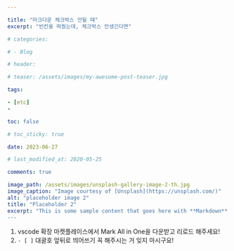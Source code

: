 ```yaml
---

title: "마크다운 체크박스 안될 때"
excerpt: "빈칸을 띄웠는데, 체크박스 안생긴다면"

# categories:

# - Blog

# header:

# teaser: /assets/images/my-awesome-post-teaser.jpg

tags:

- [etc]
-

toc: false

# toc_sticky: true

date: 2023-06-27

# last_modified_at: 2020-05-25

comments: true

image_path: /assets/images/unsplash-gallery-image-2-th.jpg
image_caption: "Image courtesy of [Unsplash](https://unsplash.com/)"
alt: "placeholder image 2"
title: "Placeholder 2"
excerpt: "This is some sample content that goes here with **Markdown**
---
```


1. vscode 확장 마켓플레이스에서 Mark All in One을 다운받고 리로드 해주세요!
2. `- [ ]` 대괄호 앞뒤로 띄어쓰기 꼭 해주시는 거 잊지 마시구요!
